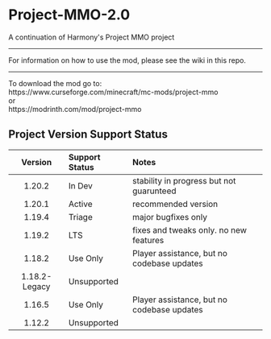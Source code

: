 # Project-MMO-2.0
A continuation of Harmony's Project MMO project
<hr>
For information on how to use the mod, please see the wiki in this repo.
<hr>
To download the mod go to:<br>
https://www.curseforge.com/minecraft/mc-mods/project-mmo
<br>or<br> 
https://modrinth.com/mod/project-mmo

## Project Version Support Status

|Version|Support Status|Notes|
|:---:|:---|:---|
|1.20.2|In Dev|stability in progress but not guarunteed|
|1.20.1|Active|recommended version|
|1.19.4|Triage|major bugfixes only|
|1.19.2|LTS|fixes and tweaks only.  no new features|
|1.18.2|Use Only|Player assistance, but no codebase updates|
|1.18.2-Legacy|Unsupported||
|1.16.5|Use Only|Player assistance, but no codebase updates|
|1.12.2|Unsupported||


